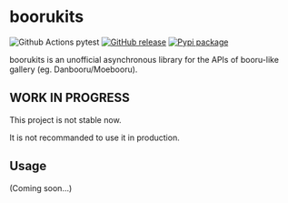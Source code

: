 # boorukits

![Github Actions pytest](https://img.shields.io/github/workflow/status/MaikoTan/boorukits/pytest?label=pytest)
[![GitHub release](https://img.shields.io/github/v/release/MaikoTan/boorukits?include_prereleases&style=plastic)](https://github.com/MaikoTan/boorukits/releases/latest)
[![Pypi package](https://img.shields.io/pypi/v/boorukits)](https://pypi.org/project/boorukits/)

boorukits is an unofficial asynchronous library for the APIs of booru-like gallery (eg. Danbooru/Moebooru).

## WORK IN PROGRESS

This project is not stable now.

It is not recommanded to use it in production.

## Usage

(Coming soon...)
